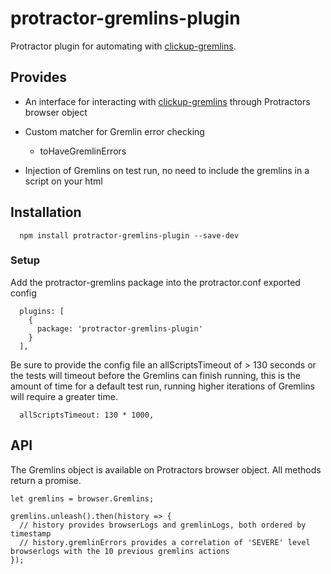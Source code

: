 # protractor-gremlins-plugin

Protractor plugin for automating with [clickup-gremlins](https://github.com/rlwhatley3/gremlins.js "Clickup Gremlins").

## Provides

  - An interface for interacting with [clickup-gremlins](https://github.com/rlwhatley3/gremlins.js "Clickup Gremlins") through Protractors browser object
  
  - Custom matcher for Gremlin error checking
    - toHaveGremlinErrors
  
  - Injection of Gremlins on test run, no need to include the gremlins in a script on your html

## Installation
```
  npm install protractor-gremlins-plugin --save-dev
```
### Setup

Add the protractor-gremlins package into the protractor.conf exported config
```
  plugins: [
    {
      package: 'protractor-gremlins-plugin'
    }
  ],

```
Be sure to provide the config file an allScriptsTimeout of > 130 seconds or the tests will timeout before the Gremlins can finish running, this is the amount of time for a default test run, running higher iterations of Gremlins will require a greater time.
```
  allScriptsTimeout: 130 * 1000,
```

## API

The Gremlins object is available on Protractors browser object. All methods return a promise.

```
let gremlins = browser.Gremlins;

gremlins.unleash().then(history => {
  // history provides browserLogs and gremlinLogs, both ordered by timestamp
  // history.gremlinErrors provides a correlation of 'SEVERE' level browserlogs with the 10 previous gremlins actions
});

```
